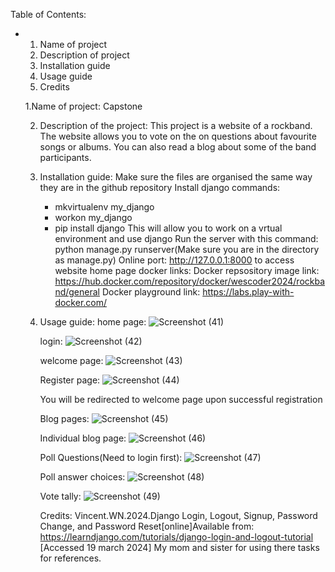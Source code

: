 Table of Contents:
- 1. Name of project
  2. Description of project
  3. Installation guide
  4. Usage guide
  5. Credits

  1.Name of project: Capstone
  
  2. Description of the project: This project is a website of a rockband.
     The website allows you to vote on the on questions about favourite songs or albums.
     You can also read a blog about some of the band participants.
     
  4. Installation guide:
     Make sure the files are organised the same way they are in the github repository
      Install django commands:
     - mkvirtualenv my_django
     - workon my_django
     - pip install django
     This will allow you to work on a vrtual environment and use django
     Run the server with this command:
      python manage.py runserver(Make sure you are in the directory as manage.py)
     Online port:
      http://127.0.0.1:8000 to access website home page
     docker links:
     Docker repsository image link: https://hub.docker.com/repository/docker/wescoder2024/rockband/general
      Docker playground link: https://labs.play-with-docker.com/

  5. Usage guide:
     home page:
     ![Screenshot (41)](https://github.com/wescoder2024/Capstone/assets/167479161/2feb1bd2-4d4e-4b7f-aa2b-178f2c7b4ef3)

     login:
     ![Screenshot (42)](https://github.com/wescoder2024/Capstone/assets/167479161/72784a60-d87b-44ff-ae09-eecaeb531acf)

     welcome page:
     ![Screenshot (43)](https://github.com/wescoder2024/Capstone/assets/167479161/566b84ef-1bb0-48ad-8fc1-b6d45c2a3fd2)

     Register page:
     ![Screenshot (44)](https://github.com/wescoder2024/Capstone/assets/167479161/0d2e98ca-561b-4043-ac12-5ec4aa273a6f)
 
     You will be redirected to welcome page upon successful registration

     Blog pages:
     ![Screenshot (45)](https://github.com/wescoder2024/Capstone/assets/167479161/ea57523a-a525-48c8-b78a-de68677360aa)

     Individual blog page:
     ![Screenshot (46)](https://github.com/wescoder2024/Capstone/assets/167479161/607b9fd2-a33d-4d05-9390-be362485e7d4)

     Poll Questions(Need to login first):
     ![Screenshot (47)](https://github.com/wescoder2024/Capstone/assets/167479161/a69dc215-5bc7-4ffc-909f-ee002d6437bb)

     Poll answer choices:
     ![Screenshot (48)](https://github.com/wescoder2024/Capstone/assets/167479161/256ff1f9-d240-4299-b2bb-197c0f5715a7)

     Vote tally:
     ![Screenshot (49)](https://github.com/wescoder2024/Capstone/assets/167479161/a1410506-a603-40ec-8dd5-ec37c4b2e4db)

     Credits:
     Vincent.WN.2024.Django Login, Logout, Signup, Password Change, and Password Reset[online]Available from: https://learndjango.com/tutorials/django-login-and-logout-tutorial
[Accessed 19 march 2024]
     My mom and sister for using there tasks for references.






     



     
   
